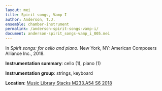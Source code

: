 ```yaml
---
layout: mei
title: Spirit songs, Vamp I
author: Anderson, T.J.
ensemble: chamber-instrument
permalink: /anderson-spirit-songs-vamp-i/
document: anderson-spirit_songs-vamp_i_005.mei
---
```


In *Spirit songs: for cello and piano.* New York, NY: American Composers Alliance Inc., 2018.

**Instrumentation summary**: cello (1), piano (1)

**Instrumentation group**: strings, keyboard

**Location**: <a href="https://tufts-primo.hosted.exlibrisgroup.com/permalink/f/14dinuo/01TUN_ALMA21275315470003851" target="_blank">Music Library Stacks M233.A54 S6 2018</a>
